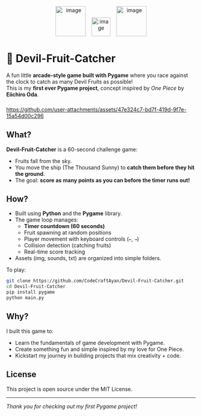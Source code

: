 <div align="center">
  <img height="80" alt="image" src="https://github.com/user-attachments/assets/0227dce0-19c2-49e7-aa45-c3a30c076e48" />
  &nbsp;&nbsp;
  <img height="50" alt="image" src="https://github.com/user-attachments/assets/f02bc766-8e00-4f4c-817e-b0b764e039ae" />
  &nbsp;&nbsp;
  <img height="80" alt="image" src="https://github.com/user-attachments/assets/a3fc8a5a-1f43-4bb0-b83f-81e1a8c7aa22" />
</div>

# 🍇 Devil-Fruit-Catcher

A fun little **arcade-style game built with Pygame** where you race against the clock to catch as many Devil Fruits as possible!  
This is my **first ever Pygame project**, concept inspired by *One Piece* by **Eiichiro Oda**.

###

https://github.com/user-attachments/assets/47e324c7-bd7f-419d-9f7e-15a54d00c296

###

## What?

**Devil-Fruit-Catcher** is a 60-second challenge game:  
- Fruits fall from the sky.  
- You move the ship (The Thousand Sunny) to **catch them before they hit the ground**.  
- The goal: **score as many points as you can before the timer runs out!**  

###

## How?

- Built using **Python** and the **Pygame** library.  
- The game loop manages:  
  - **Timer countdown (60 seconds)**  
  - Fruit spawning at random positions  
  - Player movement with keyboard controls (`←`, `→`) 
  - Collision detection (catching fruits)  
  - Real-time score tracking  
- Assets (img, sounds, txt) are organized into simple folders.  

To play:  

```bash
git clone https://github.com/CodeCraftAyan/Devil-Fruit-Catcher.git
cd Devil-Fruit-Catcher
pip install pygame
python main.py
```

###

## Why?

I built this game to:

- Learn the fundamentals of game development with Pygame.
- Create something fun and simple inspired by my love for One Piece.
- Kickstart my journey in building projects that mix creativity + code.

###

## License

This project is open source under the MIT License.

---

*Thank you for checking out my first Pygame project!*
